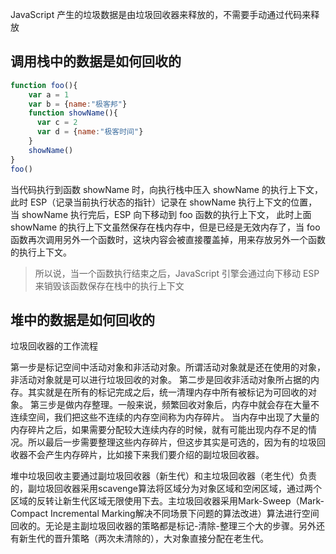 <!--
 * @Author: 黄遥
 * @Date: 2020-06-27 17:04:34
 * @LastEditors: 黄遥
 * @LastEditTime: 2020-06-27 17:32:01
 * @Description: file content
--> 
JavaScript 产生的垃圾数据是由垃圾回收器来释放的，不需要手动通过代码来释放

## 调用栈中的数据是如何回收的
```javascript
function foo(){
    var a = 1
    var b = {name:"极客邦"}
    function showName(){
      var c = 2
      var d = {name:"极客时间"}
    }
    showName()
}
foo()
```
当代码执行到函数 showName 时，向执行栈中压入 showName 的执行上下文，此时 ESP（记录当前执行状态的指针）记录在 showName 执行上下文的位置，当 showName 执行完后，ESP 向下移动到 foo 函数的执行上下文，
此时上面 showName 的执行上下文虽然保存在栈内存中，但是已经是无效内存了，当 foo 函数再次调用另外一个函数时，这块内容会被直接覆盖掉，用来存放另外一个函数的执行上下文。
> 所以说，当一个函数执行结束之后，JavaScript 引擎会通过向下移动 ESP 来销毁该函数保存在栈中的执行上下文

## 堆中的数据是如何回收的
垃圾回收器的工作流程

第一步是标记空间中活动对象和非活动对象。所谓活动对象就是还在使用的对象，非活动对象就是可以进行垃圾回收的对象。
第二步是回收非活动对象所占据的内存。其实就是在所有的标记完成之后，统一清理内存中所有被标记为可回收的对象。
第三步是做内存整理。一般来说，频繁回收对象后，内存中就会存在大量不连续空间，我们把这些不连续的内存空间称为内存碎片。
当内存中出现了大量的内存碎片之后，如果需要分配较大连续内存的时候，就有可能出现内存不足的情况。所以最后一步需要整理这些内存碎片，但这步其实是可选的，因为有的垃圾回收器不会产生内存碎片，比如接下来我们要介绍的副垃圾回收器。

堆中垃圾回收主要通过副垃圾回收器（新生代）和主垃圾回收器（老生代）负责的，副垃圾回收器采用scavenge算法将区域分为对象区域和空闲区域，通过两个区域的反转让新生代区域无限使用下去。主垃圾回收器采用Mark-Sweep（Mark-Compact Incremental Marking解决不同场景下问题的算法改进）算法进行空间回收的。无论是主副垃圾回收器的策略都是标记-清除-整理三个大的步骤。另外还有新生代的晋升策略（两次未清除的），大对象直接分配在老生代。